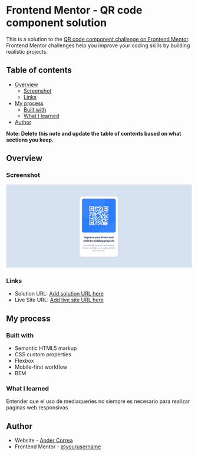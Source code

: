 # Frontend Mentor - QR code component solution

This is a solution to the [QR code component challenge on Frontend Mentor](https://www.frontendmentor.io/challenges/qr-code-component-iux_sIO_H). Frontend Mentor challenges help you improve your coding skills by building realistic projects. 

## Table of contents

- [Overview](#overview)
  - [Screenshot](#screenshot)
  - [Links](#links)
- [My process](#my-process)
  - [Built with](#built-with)
  - [What I learned](#what-i-learned)
- [Author](#author)

**Note: Delete this note and update the table of contents based on what sections you keep.**

## Overview

### Screenshot

![](./assets/design/screenshot-solution.png)

### Links

- Solution URL: [Add solution URL here](https://github.com/ascorrea/frontendmentor-qr-code.git)
- Live Site URL: [Add live site URL here](https://frontendmentor-qr-code-five.vercel.app/)

## My process

### Built with

- Semantic HTML5 markup
- CSS custom properties
- Flexbox
- Mobile-first workflow
- BEM

### What I learned

Entender que el uso de mediaqueries no siempre es necesario para realizar paginas web responsivas

## Author

- Website - [Ander Correa](https://github.com/ascorrea)
- Frontend Mentor - [@yourusername](https://www.frontendmentor.io/profile/chokdiand)
